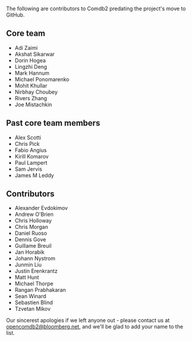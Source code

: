 The following are contributors to Comdb2 predating the project's move to GitHub.

## Core team
 * Adi Zaimi
 * Akshat Sikarwar
 * Dorin Hogea
 * Lingzhi Deng
 * Mark Hannum
 * Michael Ponomarenko
 * Mohit Khullar
 * Nirbhay Choubey
 * Rivers Zhang
 * Joe Mistachkin

## Past core team members
 * Alex Scotti
 * Chris Pick
 * Fabio Angius
 * Kirill Komarov
 * Paul Lampert
 * Sam Jervis
 * James M Leddy

## Contributors
 * Alexander Evdokimov
 * Andrew O'Brien
 * Chris Holloway
 * Chris Morgan
 * Daniel Ruoso
 * Dennis Gove
 * Guillame Breuil
 * Jan Horabik
 * Johann Nystrom
 * Junmin Liu
 * Justin Erenkrantz
 * Matt Hunt
 * Michael Thorpe
 * Rangan Prabhakaran
 * Sean Winard
 * Sebastien Blind
 * Tzvetan Mikov

Our sincerest apologies if we left anyone out - please contact us at <opencomdb2@bloomberg.net>, and we'll be glad to add your name to the list.
